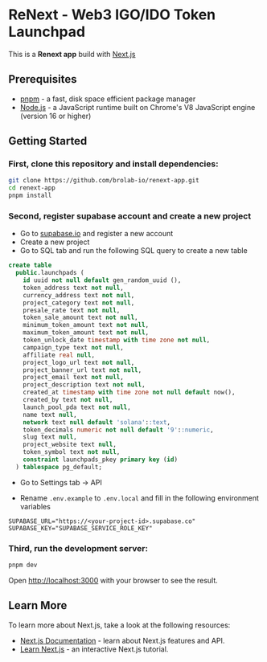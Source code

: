 # ReNext - Web3 IGO/IDO Token Launchpad

This is a **Renext app** build with [Next.js](https://nextjs.org/)

## Prerequisites

- [pnpm](https://pnpm.io/) - a fast, disk space efficient package manager
- [Node.js](https://nodejs.org/en/) - a JavaScript runtime built on Chrome's V8 JavaScript engine (version 16 or higher)

## Getting Started

### First, clone this repository and install dependencies:

```bash
git clone https://github.com/brolab-io/renext-app.git
cd renext-app
pnpm install
```

### Second, register supabase account and create a new project

- Go to [supabase.io](https://supabase.io/) and register a new account
- Create a new project
- Go to SQL tab and run the following SQL query to create a new table

```sql
create table
  public.launchpads (
    id uuid not null default gen_random_uuid (),
    token_address text not null,
    currency_address text not null,
    project_category text not null,
    presale_rate text not null,
    token_sale_amount text not null,
    minimum_token_amount text not null,
    maximum_token_amount text not null,
    token_unlock_date timestamp with time zone not null,
    campaign_type text not null,
    affiliate real null,
    project_logo_url text not null,
    project_banner_url text not null,
    project_email text not null,
    project_description text not null,
    created_at timestamp with time zone not null default now(),
    created_by text not null,
    launch_pool_pda text not null,
    name text null,
    network text null default 'solana'::text,
    token_decimals numeric not null default '9'::numeric,
    slug text null,
    project_website text null,
    token_symbol text not null,
    constraint launchpads_pkey primary key (id)
  ) tablespace pg_default;
```

- Go to Settings tab -> API

- Rename `.env.example` to `.env.local` and fill in the following environment variables

```
SUPABASE_URL="https://<your-project-id>.supabase.co"
SUPABASE_KEY="SUPABASE_SERVICE_ROLE_KEY"
```

### Third, run the development server:

```bash
pnpm dev
```

Open [http://localhost:3000](http://localhost:3000) with your browser to see the result.

## Learn More

To learn more about Next.js, take a look at the following resources:

- [Next.js Documentation](https://nextjs.org/docs) - learn about Next.js features and API.
- [Learn Next.js](https://nextjs.org/learn) - an interactive Next.js tutorial.
